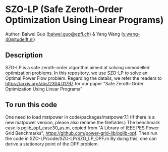 # SZO-LP (Safe Zeroth-Order Optimization Using Linear Programs)
Author: Baiwei Guo (baiwei.guo@epfl.ch) & Yang Wang (y.wang-40@tudelft.nl)

## Description
SZO-LP is a safe zeroth-order algorithm aimed at solving unmodelled optimization problems. In this repository, we use SZO-LP to solve an Optimal Power Flow problem.
Regarding the datails, we refer the readers to https://arxiv.org/abs/2304.01797 for our paper "Safe Zeroth-Order Optimization Using Linear Programs"

## To run this code
One need to load matpower in code/packages/matpower7.1 (If there is a new matpower version, please also rename the filefolder.)
The benchmark case is pglib_opf_case30_as.m, copied from "A Library of IEEE PES Power Grid Benchmarks", https://github.com/power-grid-lib/pglib-opf.
Then run the code in SZO-LP/code/SZO-LP/SZO_LP_OPF.m By doing this, one can derive a stationary point of the OPF problem.

